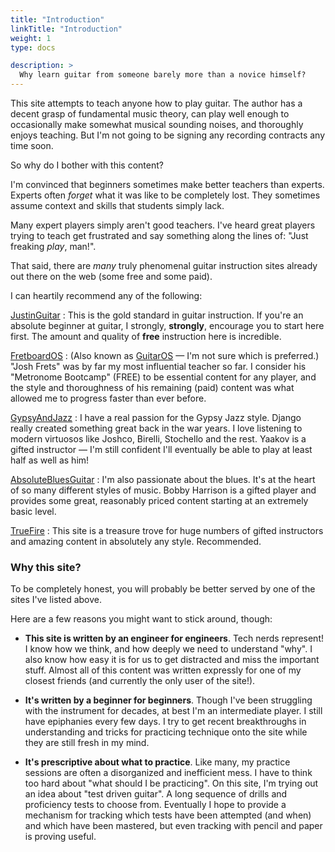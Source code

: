 ```yaml
---
title: "Introduction"
linkTitle: "Introduction"
weight: 1
type: docs

description: >
  Why learn guitar from someone barely more than a novice himself?
---
```


This site attempts to teach anyone how to play guitar. The author has a decent grasp of fundamental music theory, can play well enough to occasionally make somewhat musical sounding noises, and thoroughly enjoys teaching. But I'm not going to be signing any recording contracts any time soon.

So why do I bother with this content?

I'm convinced that beginners sometimes make better teachers than experts. Experts often *forget* what it was like to be completely lost. They sometimes assume context and skills that students simply lack.

Many expert players simply aren't good teachers. I've heard great players trying to teach get frustrated and say something along the lines of: "Just freaking *play*, man!".

That said, there are *many* truly phenomenal guitar instruction sites already out there on the web (some free and some paid).

I can heartily recommend any of the following:

[JustinGuitar](https://justinguitar.com)
: This is the gold standard in guitar instruction. If you're an absolute beginner at guitar, I strongly, **strongly**, encourage you to start here first. The amount and quality of **free** instruction here is incredible.

[FretboardOS](https://fretboardanatomy.com)
: (Also known as [GuitarOS](https://www.guitaros.com) &mdash; I'm not sure which is preferred.) "Josh Frets" was by far my most influential teacher so far. I consider his "Metronome Bootcamp" (FREE) to be essential content for any player, and the style and thoroughness of his remaining (paid) content was what allowed me to progress faster than ever before.

[GypsyAndJazz](https://www.gypsyandjazz.com)
: I have a real passion for the Gypsy Jazz style. Django really created something great back in the war years. I love listening to modern virtuosos like Joshco, Birelli, Stochello and the rest. Yaakov is a gifted instructor &mdash; I'm still confident I'll eventually be able to play at least half as well as him!

[AbsoluteBluesGuitar](http://absolutebluesguitar.com)
: I'm also passionate about the blues. It's at the heart of so many different styles of music. Bobby Harrison is a gifted player and provides some great, reasonably priced content starting at an extremely basic level.

[TrueFire](https://truefire.com)
: This site is a treasure trove for huge numbers of gifted instructors and amazing content in absolutely any style. Recommended.


### Why this site?

To be completely honest, you will probably be better served by one of the sites I've listed above.

Here are a few reasons you might want to stick around, though:

* **This site is written by an engineer for engineers**. Tech nerds represent! I know how we think, and how deeply we need to understand "why". I also know how easy it is for us to get distracted and miss the important stuff. Almost all of this content was written expressly for one of my closest friends (and currently the only user of the site!).

* **It's written by a beginner for beginners**. Though I've been struggling with the instrument for decades, at best I'm an intermediate player. I still have epiphanies every few days. I try to get recent breakthroughs in understanding and tricks for practicing technique onto the site while they are still fresh in my mind.

* **It's prescriptive about what to practice**. Like many, my practice sessions are often a disorganized and inefficient mess. I have to think too hard about "what should I be practicing". On this site, I'm trying out an idea about "test driven guitar". A long sequence of drills and proficiency tests to choose from. Eventually I hope to provide a mechanism for tracking which tests have been attempted (and when) and which have been mastered, but even tracking with pencil and paper is proving useful.
